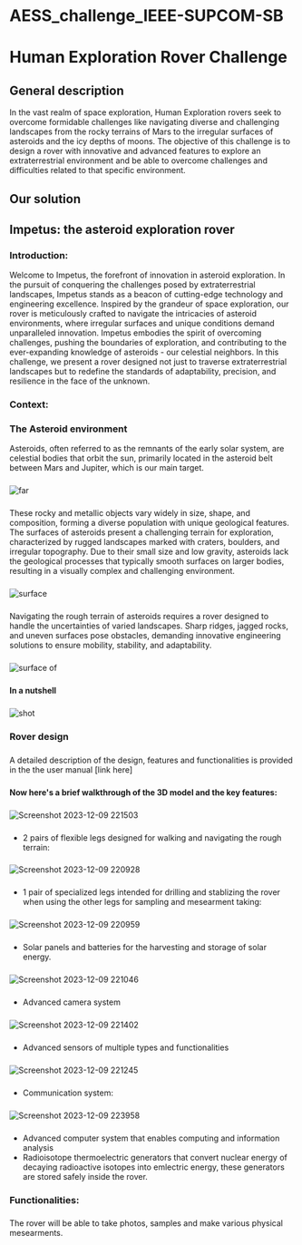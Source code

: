 # AESS_challenge_IEEE-SUPCOM-SB
# Human Exploration Rover Challenge 
## General description 
In the vast realm of space exploration, Human Exploration rovers seek to overcome formidable challenges like navigating diverse and challenging landscapes from the rocky terrains of Mars to the irregular surfaces of asteroids and the icy depths of moons. The objective of this challenge is to design a rover with innovative and advanced features to explore an extraterrestrial environment and be able to overcome challenges and difficulties related to that specific environment.
## Our solution
## Impetus: the asteroid exploration rover
### Introduction: 
Welcome to Impetus, the forefront of innovation in asteroid exploration. In the pursuit of conquering the challenges posed by extraterrestrial landscapes, Impetus stands as a beacon of cutting-edge technology and engineering excellence. Inspired by the grandeur of space exploration, our rover is meticulously crafted to navigate the intricacies of asteroid environments, where irregular surfaces and unique conditions demand unparalleled innovation.
Impetus embodies the spirit of overcoming challenges, pushing the boundaries of exploration, and contributing to the ever-expanding knowledge of asteroids - our celestial neighbors. In this challenge, we present a rover designed not just to traverse extraterrestrial landscapes but to redefine the standards of adaptability, precision, and resilience in the face of the unknown.
### Context:
### The Asteroid environment
Asteroids, often referred to as the remnants of the early solar system, are celestial bodies that orbit the sun, primarily located in the asteroid belt between Mars and Jupiter, which is our main target.
###
![far](https://github.com/Alaa-BT/AESS_challenge_TSYP_11_Sup-Com_SB/assets/132910975/7b62ffbc-028e-4968-a015-568693323341)
###
These rocky and metallic objects vary widely in size, shape, and composition, forming a diverse population with unique geological features.
The surfaces of asteroids present a challenging terrain for exploration, characterized by rugged landscapes marked with craters, boulders, and irregular topography. Due to their small size and low gravity, asteroids lack the geological processes that typically smooth surfaces on larger bodies, resulting in a visually complex and challenging environment.
###
![surface](https://github.com/Alaa-BT/AESS_challenge_TSYP_11_Sup-Com_SB/assets/132910975/cc953c96-9c4b-4354-809a-68b6945f397d)
###
Navigating the rough terrain of asteroids requires a rover designed to handle the uncertainties of varied landscapes. Sharp ridges, jagged rocks, and uneven surfaces pose obstacles, demanding innovative engineering solutions to ensure mobility, stability, and adaptability.
###
![surface of](https://github.com/Alaa-BT/AESS_challenge_TSYP_11_Sup-Com_SB/assets/132910975/dc236357-2d96-4a4d-b1b7-97c770316f27)
###
#### In a nutshell 
###
![shot](https://github.com/Alaa-BT/AESS_challenge_TSYP_11_Sup-Com_SB/assets/132910975/e37d73a9-04fc-4669-b14f-7ac4e3ababb0)
### 
### Rover design
###
A detailed description of the design, features and functionalities is provided in the the user manual [link here]
###
#### Now here's a brief walkthrough of the 3D model and the key features: 
###
![Screenshot 2023-12-09 221503](https://github.com/Alaa-BT/AESS_challenge_TSYP_11_Sup-Com_SB/assets/132910975/3e9853dc-7c71-442e-a6f2-28e18c1c168d)
###
- 2 pairs of flexible legs designed for walking and navigating the rough terrain:
###
![Screenshot 2023-12-09 220928](https://github.com/Alaa-BT/AESS_challenge_TSYP_11_Sup-Com_SB/assets/132910975/380e6dcb-8053-4a07-88c5-f9f5d523b459)
### 
- 1 pair of specialized legs intended for drilling and stablizing the rover when using the other legs for sampling and mesearment taking:
###
![Screenshot 2023-12-09 220959](https://github.com/Alaa-BT/AESS_challenge_TSYP_11_Sup-Com_SB/assets/132910975/25263e8b-8590-4542-a9b8-16c32137fef6)
###
- Solar panels and batteries for the harvesting and storage of solar energy.
###
![Screenshot 2023-12-09 221046](https://github.com/Alaa-BT/AESS_challenge_TSYP_11_Sup-Com_SB/assets/132910975/6b0fa8e4-a378-4393-9363-afbff228edb6)
###
- Advanced camera system
###
![Screenshot 2023-12-09 221402](https://github.com/Alaa-BT/AESS_challenge_TSYP_11_Sup-Com_SB/assets/132910975/c184fb3a-693e-4259-9925-67261173f5ef)
###
- Advanced sensors of multiple types and functionalities
###
![Screenshot 2023-12-09 221245](https://github.com/Alaa-BT/AESS_challenge_TSYP_11_Sup-Com_SB/assets/132910975/9e4df322-7aab-4063-9068-dfce7f810239)
###
- Communication system:
###
![Screenshot 2023-12-09 223958](https://github.com/Alaa-BT/AESS_challenge_TSYP_11_Sup-Com_SB/assets/132910975/f3bcaff5-3c9c-4ef4-a63a-8a575c892c23)
###
- Advanced computer system that enables computing and information analysis
- Radioisotope thermoelectric generators that convert nuclear energy of decaying radioactive isotopes into emlectric energy, these generators are stored safely inside the rover.
###
### Functionalities:
###
The rover will be able to take photos, samples and make various physical mesearments.
###
